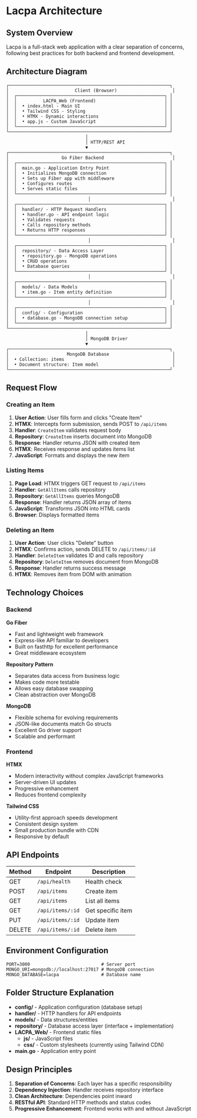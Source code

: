 # Lacpa Architecture

## System Overview

Lacpa is a full-stack web application with a clear separation of concerns, following best practices for both backend and frontend development.

## Architecture Diagram

```
┌─────────────────────────────────────────────────────────────┐
│                         Client (Browser)                     │
│  ┌────────────────────────────────────────────────────────┐ │
│  │          LACPA_Web (Frontend)                          │ │
│  │  • index.html - Main UI                                │ │
│  │  • Tailwind CSS - Styling                              │ │
│  │  • HTMX - Dynamic interactions                         │ │
│  │  • app.js - Custom JavaScript                          │ │
│  └────────────────────────────────────────────────────────┘ │
└─────────────────────────────────────────────────────────────┘
                              │
                              │ HTTP/REST API
                              ▼
┌─────────────────────────────────────────────────────────────┐
│                    Go Fiber Backend                          │
│  ┌────────────────────────────────────────────────────────┐ │
│  │  main.go - Application Entry Point                     │ │
│  │  • Initializes MongoDB connection                      │ │
│  │  • Sets up Fiber app with middleware                   │ │
│  │  • Configures routes                                   │ │
│  │  • Serves static files                                 │ │
│  └────────────────────────────────────────────────────────┘ │
│                              │                               │
│  ┌────────────────────────────────────────────────────────┐ │
│  │  handler/ - HTTP Request Handlers                      │ │
│  │  • handler.go - API endpoint logic                     │ │
│  │  • Validates requests                                  │ │
│  │  • Calls repository methods                            │ │
│  │  • Returns HTTP responses                              │ │
│  └────────────────────────────────────────────────────────┘ │
│                              │                               │
│  ┌────────────────────────────────────────────────────────┐ │
│  │  repository/ - Data Access Layer                       │ │
│  │  • repository.go - MongoDB operations                  │ │
│  │  • CRUD operations                                     │ │
│  │  • Database queries                                    │ │
│  └────────────────────────────────────────────────────────┘ │
│                              │                               │
│  ┌────────────────────────────────────────────────────────┐ │
│  │  models/ - Data Models                                 │ │
│  │  • item.go - Item entity definition                    │ │
│  └────────────────────────────────────────────────────────┘ │
│                              │                               │
│  ┌────────────────────────────────────────────────────────┐ │
│  │  config/ - Configuration                               │ │
│  │  • database.go - MongoDB connection setup              │ │
│  └────────────────────────────────────────────────────────┘ │
└─────────────────────────────────────────────────────────────┘
                              │
                              │ MongoDB Driver
                              ▼
┌─────────────────────────────────────────────────────────────┐
│                      MongoDB Database                        │
│  • Collection: items                                         │
│  • Document structure: Item model                            │
└─────────────────────────────────────────────────────────────┘
```

## Request Flow

### Creating an Item

1. **User Action**: User fills form and clicks "Create Item"
2. **HTMX**: Intercepts form submission, sends POST to `/api/items`
3. **Handler**: `CreateItem` validates request body
4. **Repository**: `CreateItem` inserts document into MongoDB
5. **Response**: Handler returns JSON with created item
6. **HTMX**: Receives response and updates items list
7. **JavaScript**: Formats and displays the new item

### Listing Items

1. **Page Load**: HTMX triggers GET request to `/api/items`
2. **Handler**: `GetAllItems` calls repository
3. **Repository**: `GetAllItems` queries MongoDB
4. **Response**: Handler returns JSON array of items
5. **JavaScript**: Transforms JSON into HTML cards
6. **Browser**: Displays formatted items

### Deleting an Item

1. **User Action**: User clicks "Delete" button
2. **HTMX**: Confirms action, sends DELETE to `/api/items/:id`
3. **Handler**: `DeleteItem` validates ID and calls repository
4. **Repository**: `DeleteItem` removes document from MongoDB
5. **Response**: Handler returns success message
6. **HTMX**: Removes item from DOM with animation

## Technology Choices

### Backend

**Go Fiber**
- Fast and lightweight web framework
- Express-like API familiar to developers
- Built on fasthttp for excellent performance
- Great middleware ecosystem

**Repository Pattern**
- Separates data access from business logic
- Makes code more testable
- Allows easy database swapping
- Clean abstraction over MongoDB

**MongoDB**
- Flexible schema for evolving requirements
- JSON-like documents match Go structs
- Excellent Go driver support
- Scalable and performant

### Frontend

**HTMX**
- Modern interactivity without complex JavaScript frameworks
- Server-driven UI updates
- Progressive enhancement
- Reduces frontend complexity

**Tailwind CSS**
- Utility-first approach speeds development
- Consistent design system
- Small production bundle with CDN
- Responsive by default

## API Endpoints

| Method | Endpoint | Description |
|--------|----------|-------------|
| GET    | `/api/health` | Health check |
| POST   | `/api/items` | Create item |
| GET    | `/api/items` | List all items |
| GET    | `/api/items/:id` | Get specific item |
| PUT    | `/api/items/:id` | Update item |
| DELETE | `/api/items/:id` | Delete item |

## Environment Configuration

```env
PORT=3000                           # Server port
MONGO_URI=mongodb://localhost:27017 # MongoDB connection
MONGO_DATABASE=lacpa                # Database name
```

## Folder Structure Explanation

- **config/** - Application configuration (database setup)
- **handler/** - HTTP handlers for API endpoints
- **models/** - Data structures/entities
- **repository/** - Database access layer (interface + implementation)
- **LACPA_Web/** - Frontend static files
  - **js/** - JavaScript files
  - **css/** - Custom stylesheets (currently using Tailwind CDN)
- **main.go** - Application entry point

## Design Principles

1. **Separation of Concerns**: Each layer has a specific responsibility
2. **Dependency Injection**: Handler receives repository interface
3. **Clean Architecture**: Dependencies point inward
4. **RESTful API**: Standard HTTP methods and status codes
5. **Progressive Enhancement**: Frontend works with and without JavaScript
